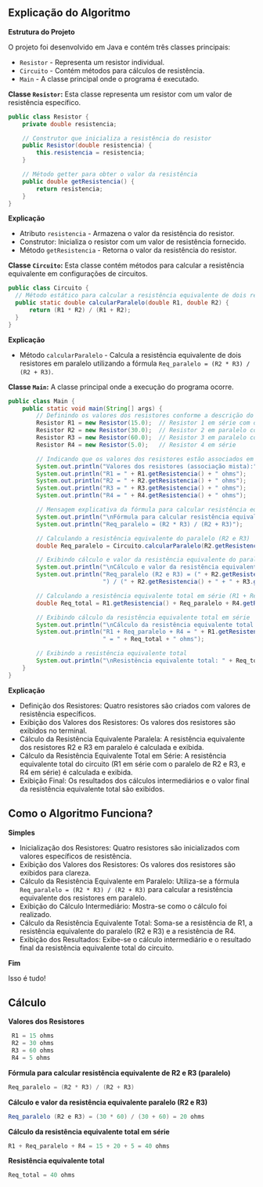 ## Explicação do Algoritmo
**Estrutura do Projeto**

O projeto foi desenvolvido em Java e contém três classes principais:

- `Resistor` - Representa um resistor individual.
- `Circuito` - Contém métodos para cálculos de resistência.
- `Main` - A classe principal onde o programa é executado.

**Classe `Resistor`:**
Esta classe representa um resistor com um valor de resistência específico.

```java
public class Resistor {
    private double resistencia;

    // Construtor que inicializa a resistência do resistor
    public Resistor(double resistencia) {
        this.resistencia = resistencia;
    }

    // Método getter para obter o valor da resistência
    public double getResistencia() {
        return resistencia;
    }
}
```

**Explicação**

- Atributo `resistencia` - Armazena o valor da resistência do resistor.
- Construtor: Inicializa o resistor com um valor de resistência fornecido.
- Método `getResistencia` - Retorna o valor da resistência do resistor.

**Classe `Circuito`:** Esta classe contém métodos para calcular a resistência equivalente em configurações de circuitos.

  ```java
  public class Circuito {
    // Método estático para calcular a resistência equivalente de dois resistores em paralelo
    public static double calcularParalelo(double R1, double R2) {
        return (R1 * R2) / (R1 + R2);
    }
  }
```

**Explicação**

- Método `calcularParalelo` - Calcula a resistência equivalente de dois resistores em paralelo utilizando a fórmula `Req_paralelo = (R2 * R3) / (R2 + R3)`.

**Classe `Main`:** A classe principal onde a execução do programa ocorre.

```java
public class Main {
    public static void main(String[] args) {
        // Definindo os valores dos resistores conforme a descrição do circuito (associação mista)
        Resistor R1 = new Resistor(15.0);  // Resistor 1 em série com o paralelo de R2 e R3
        Resistor R2 = new Resistor(30.0);  // Resistor 2 em paralelo com R3
        Resistor R3 = new Resistor(60.0);  // Resistor 3 em paralelo com R2
        Resistor R4 = new Resistor(5.0);   // Resistor 4 em série

        // Indicando que os valores dos resistores estão associados em uma configuração mista
        System.out.println("Valores dos resistores (associação mista):");
        System.out.println("R1 = " + R1.getResistencia() + " ohms");
        System.out.println("R2 = " + R2.getResistencia() + " ohms");
        System.out.println("R3 = " + R3.getResistencia() + " ohms");
        System.out.println("R4 = " + R4.getResistencia() + " ohms");

        // Mensagem explicativa da fórmula para calcular resistência equivalente de R2 e R3 (paralelo)
        System.out.println("\nFórmula para calcular resistência equivalente de R2 e R3 (paralelo):");
        System.out.println("Req_paralelo = (R2 * R3) / (R2 + R3)");

        // Calculando a resistência equivalente do paralelo (R2 e R3)
        double Req_paralelo = Circuito.calcularParalelo(R2.getResistencia(), R3.getResistencia());

        // Exibindo cálculo e valor da resistência equivalente do paralelo (R2 e R3)
        System.out.println("\nCálculo e valor da resistência equivalente paralelo (R2 e R3):");
        System.out.println("Req_paralelo (R2 e R3) = (" + R2.getResistencia() + " * " + R3.getResistencia() +
                           ") / (" + R2.getResistencia() + " + " + R3.getResistencia() + ") = " + Req_paralelo + " ohms");

        // Calculando a resistência equivalente total em série (R1 + Req_paralelo + R4)
        double Req_total = R1.getResistencia() + Req_paralelo + R4.getResistencia();

        // Exibindo cálculo da resistência equivalente total em série
        System.out.println("\nCálculo da resistência equivalente total em série:");
        System.out.println("R1 + Req_paralelo + R4 = " + R1.getResistencia() + " + " + Req_paralelo + " + " + R4.getResistencia() +
                           " = " + Req_total + " ohms");

        // Exibindo a resistência equivalente total
        System.out.println("\nResistência equivalente total: " + Req_total + " ohms");
    }
}
```

**Explicação**

- Definição dos Resistores: Quatro resistores são criados com valores de resistência específicos.
- Exibição dos Valores dos Resistores: Os valores dos resistores são exibidos no terminal.
- Cálculo da Resistência Equivalente Paralela: A resistência equivalente dos resistores R2 e R3 em paralelo é calculada e exibida.
- Cálculo da Resistência Equivalente Total em Série: A resistência equivalente total do circuito (R1 em série com o paralelo de R2 e R3, e R4 em série) é calculada e exibida.
- Exibição Final: Os resultados dos cálculos intermediários e o valor final da resistência equivalente total são exibidos.

## Como o Algoritmo Funciona?

**Simples**

- Inicialização dos Resistores: Quatro resistores são inicializados com valores específicos de resistência.
- Exibição dos Valores dos Resistores: Os valores dos resistores são exibidos para clareza.
- Cálculo da Resistência Equivalente em Paralelo: Utiliza-se a fórmula `Req_paralelo = (R2 * R3) / (R2 + R3)` para calcular a resistência equivalente dos resistores em paralelo.
- Exibição do Cálculo Intermediário: Mostra-se como o cálculo foi realizado.
- Cálculo da Resistência Equivalente Total: Soma-se a resistência de R1, a resistência equivalente do paralelo (R2 e R3) e a resistência de R4.
- Exibição dos Resultados: Exibe-se o cálculo intermediário e o resultado final da resistência equivalente total do circuito.

**Fim**

Isso é tudo!

## Cálculo

**Valores dos Resistores**

```java
 R1 = 15 ohms
 R2 = 30 ohms
 R3 = 60 ohms
 R4 = 5 ohms
```

**Fórmula para calcular resistência equivalente de R2 e R3 (paralelo)**

```java
Req_paralelo = (R2 * R3) / (R2 + R3)
```

**Cálculo e valor da resistência equivalente paralelo (R2 e R3)**

```java
Req_paralelo (R2 e R3) = (30 * 60) / (30 + 60) = 20 ohms
```

**Cálculo da resistência equivalente total em série**
```java
R1 + Req_paralelo + R4 = 15 + 20 + 5 = 40 ohms
```

**Resistência equivalente total**

```java
Req_total = 40 ohms
```
